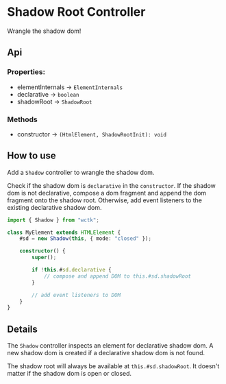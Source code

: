 # Shadow Root Controller

Wrangle the shadow dom!

## Api

### Properties:

- elementInternals -> `ElementInternals`
- declarative -> `boolean`
- shadowRoot -> `ShadowRoot`

### Methods

- constructor -> `(HtmlElement, ShadowRootInit): void`

## How to use

Add a `Shadow` controller to wrangle the shadow dom.

Check if the shadow dom is `declarative` in the `constructor`. If the shadow dom is not declarative, compose a dom fragment and append the dom fragment onto the shadow root. Otherwise, add event listeners to the existing declarative shadow dom.

```ts
import { Shadow } from "wctk";

class MyElement extends HTMLElement {
    #sd = new Shadow(this, { mode: "closed" });

    constructor() {
        super();

        if !this.#sd.declarative {
            // compose and append DOM to this.#sd.shadowRoot
        }

        // add event listeners to DOM
    }
}
```

## Details

The `Shadow` controller inspects an element for declarative shadow dom. A new shadow dom is created if a declarative shadow dom is not found.

The shadow root will always be available at `this.#sd.shadowRoot`. It doesn't matter if the shadow dom is open or closed.
